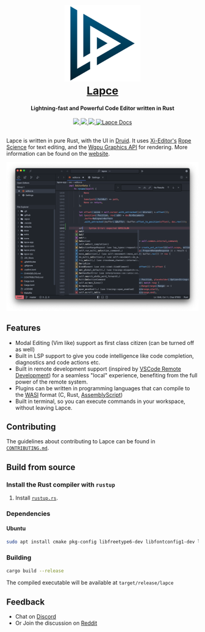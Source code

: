 <h1 align="center">
  <a href="https://lapce.dev" target="_blank">
  <img src="extra/images/logo.png" width=200 height=200/><br>
  Lapce
  </a>
</h1>

<h4 align="center">Lightning-fast and Powerful Code Editor written in Rust</h4>

<div align="center">
  <a href="https://github.com/lapce/lapce/actions/workflows/ci.yml" target="_blank">
    <img src="https://github.com/lapce/lapce/actions/workflows/ci.yml/badge.svg" />
  </a>
  <a href="https://discord.gg/n8tGJ6Rn6D" target="_blank">
    <img src="https://img.shields.io/discord/946858761413328946?logo=discord" />
  </a>
  <a href="https://matrix.to/#/#lapce-editor:matrix.org" target="_blank">
    <img src="https://img.shields.io/matrix/lapce-editor:matrix.org?color=turquoise&logo=Matrix" />
  </a>
  <a href="https://docs.lapce.dev" target="_blank">
      <img src="https://img.shields.io/static/v1?label=Docs&message=docs.lapce.dev&color=blue" alt="Lapce Docs">
  </a>
</div>
<br/>


Lapce is written in pure Rust, with the UI in [Druid](https://github.com/linebender/druid). It uses [Xi-Editor's](https://github.com/xi-editor/xi-editor) [Rope Science](https://xi-editor.io/docs/rope_science_00.html) for text editing, and the [Wgpu Graphics API](https://github.com/gfx-rs/wgpu) for rendering. More information can be found on the [website](https://lapce.dev).

![](https://github.com/lapce/lapce/blob/master/extra/images/screenshot.png?raw=true)

## Features

* Modal Editing (Vim like) support as first class citizen (can be turned off as well)
* Built in LSP support to give you code intelligence like code completion, diagnostics and code actions etc.
* Built in remote development support (inspired by [VSCode Remote Development](https://code.visualstudio.com/docs/remote/remote-overview)) for a seamless "local" experience, benefiting from the full power of the remote system.
* Plugins can be written in programming languages that can compile to the [WASI](https://wasi.dev/) format (C, Rust, [AssemblyScript](https://www.assemblyscript.org/))
* Built in terminal, so you can execute commands in your workspace, without leaving Lapce.

## Contributing

The guidelines about contributing to Lapce can be found in
[`CONTRIBUTING.md`](CONTRIBUTING.md).

## Build from source

### Install the Rust compiler with `rustup`

1. Install [`rustup.rs`](https://rustup.rs/).

### Dependencies
#### Ubuntu
```sh
sudo apt install cmake pkg-config libfreetype6-dev libfontconfig1-dev libxcb-xfixes0-dev libxkbcommon-dev python3
```
### Building
```sh
cargo build --release
```
The compiled executable will be available at `target/release/lapce`

## Feedback

* Chat on [Discord](https://discord.gg/n8tGJ6Rn6D)
* Or Join the discussion on [Reddit](https://www.reddit.com/r/lapce/)
